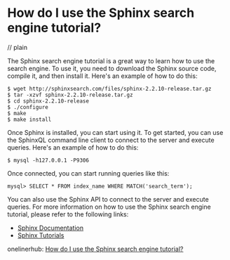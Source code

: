 # How do I use the Sphinx search engine tutorial?
// plain

The Sphinx search engine tutorial is a great way to learn how to use the search engine. To use it, you need to download the Sphinx source code, compile it, and then install it. Here's an example of how to do this:

```
$ wget http://sphinxsearch.com/files/sphinx-2.2.10-release.tar.gz
$ tar -xzvf sphinx-2.2.10-release.tar.gz
$ cd sphinx-2.2.10-release
$ ./configure
$ make
$ make install
```

Once Sphinx is installed, you can start using it. To get started, you can use the SphinxQL command line client to connect to the server and execute queries. Here's an example of how to do this:

```
$ mysql -h127.0.0.1 -P9306
```

Once connected, you can start running queries like this:

```
mysql> SELECT * FROM index_name WHERE MATCH('search_term');
```

You can also use the Sphinx API to connect to the server and execute queries. For more information on how to use the Sphinx search engine tutorial, please refer to the following links:

- [Sphinx Documentation](https://sphinxsearch.com/docs/current.html)
- [Sphinx Tutorials](https://sphinxsearch.com/docs/tutorial.html)

onelinerhub: [How do I use the Sphinx search engine tutorial?](https://onelinerhub.com/sphinxsearch/how-do-i-use-the-sphinx-search-engine-tutorial)